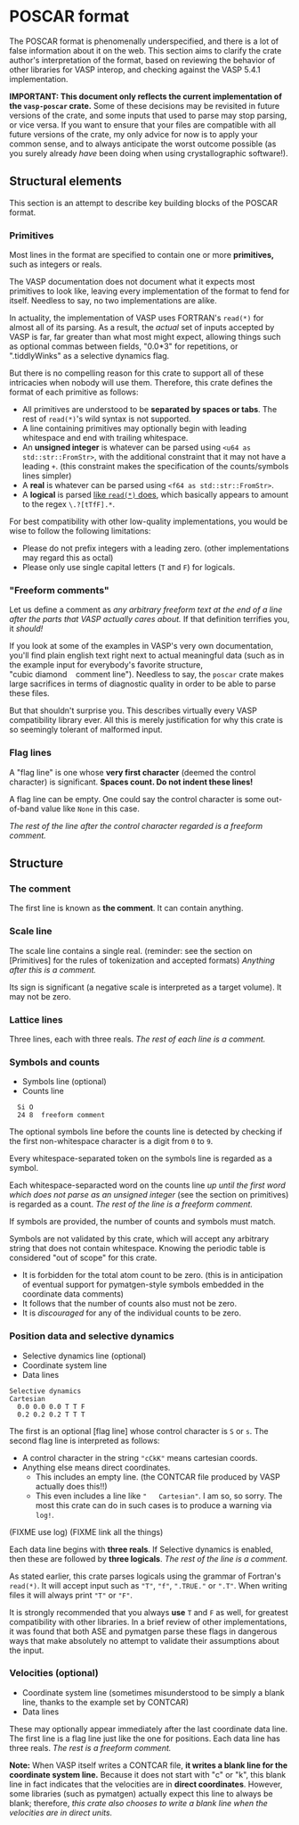 # POSCAR format

The POSCAR format is phenomenally underspecified, and there is a lot of false information about it on the web.  This section aims to clarify the crate author's interpretation of the format, based on reviewing the behavior of other libraries for VASP interop, and checking against the VASP 5.4.1 implementation.

**IMPORTANT: This document only reflects the current implementation of the `vasp-poscar` crate.**  Some of these decisions may be revisited in future versions of the crate, and some inputs that used to parse may stop parsing, or vice versa.  If you want to ensure that your files are compatible with all future versions of the crate, my only advice for now is to apply your common sense, and to always anticipate the worst outcome possible (as you surely already *have* been doing when using crystallographic software!).

## Structural elements

This section is an attempt to describe key building blocks of the POSCAR format.

### Primitives

Most lines in the format are specified to contain one or more **primitives,** such as integers or reals.

The VASP documentation does not document what it expects most primitives to look like, leaving every implementation of the format to fend for itself. Needless to say, no two implementations are alike.

In actuality, the implementation of VASP uses FORTRAN's `read(*)` for almost all of its parsing. As a result, the *actual* set of inputs accepted by VASP is far, far greater than what most might expect, allowing things such as optional commas between fields, "0.0*3" for repetitions, or ".tiddlyWinks" as a selective dynamics flag.

But there is no compelling reason for this crate to support all of these intricacies when nobody will use them.  Therefore, this crate defines the format of each primitive as follows:

* All primitives are understood to be **separated by spaces or tabs**. The rest of `read(*)`'s wild syntax is not supported.
* A line containing primitives may optionally begin with leading whitespace and end with trailing whitespace.
* An **unsigned integer** is whatever can be parsed using `<u64 as std::str::FromStr>`, with the additional constraint that it may not have a leading `+`. (this constraint makes the specification of the counts/symbols lines simpler)
* A **real** is whatever can be parsed using `<f64 as std::str::FromStr>`.
* A **logical** is parsed [like `read(*)` does](https://docs.oracle.com/cd/E19957-01/805-4939/6j4m0vnc5/index.html), which basically appears to amount to the regex `\.?[tTfF].*`.

For best compatibility with other low-quality implementations, you would be wise to follow the following limitations:

* Please do not prefix integers with a leading zero.  (other implementations may regard this as octal)
* Please only use single capital letters (`T` and `F`) for logicals.

### "Freeform comments"

Let us define a comment as *any arbitrary freeform text at the end of a line after the parts that VASP actually cares about.* If that definition terrifies you, it *should!*

If you look at some of the examples in VASP's very own documentation, you'll find plain english text right next to actual meaningful data (such as in the example input for everybody's favorite structure, "cubic&nbsp;diamond&nbsp;&nbsp;&nbsp;&nbsp;comment&nbsp;line"). Needless to say, the `poscar` crate makes large sacrifices in terms of diagnostic quality in order to be able to parse these files.

But that shouldn't surprise you. This describes virtually every VASP compatibility library ever. All this is merely justification for why this crate is so seemingly tolerant of malformed input.

### Flag lines

A "flag line" is one whose **very first character** (deemed the control character) is significant. **Spaces count. Do not indent these lines!**

A flag line can be empty. One could say the control character is some out-of-band value like `None` in this case.

*The rest of the line after the control character regarded is a freeform comment.*

## Structure

### The comment

The first line is known as **the comment**.  It can contain anything.

### Scale line

The scale line contains a single real. (reminder: see the section on [Primitives] for the rules of tokenization and accepted formats)  *Anything after this is a comment.*

Its sign is significant (a negative scale is interpreted as a target volume).  It may not be zero.

### Lattice lines

Three lines, each with three reals. *The rest of each line is a comment.*

### Symbols and counts

* Symbols line (optional)
* Counts line

```text
  Si O
  24 8  freeform comment
```

The optional symbols line before the counts line is detected by checking if the first non-whitespace character is a digit from `0` to `9`.

Every whitespace-separated token on the symbols line is regarded as a symbol.

Each whitespace-separacted word on the counts line *up until the first word which does not parse as an unsigned integer* (see the section on primitives) is regarded as a count. *The rest of the line is a freeform comment.*

If symbols are provided, the number of counts and symbols must match.

Symbols are not validated by this crate, which will accept any arbitrary string that does not contain whitespace. Knowing the periodic table is considered "out of scope" for this crate.

* It is forbidden for the total atom count to be zero. (this is in anticipation of eventual support for pymatgen-style symbols embedded in the coordinate data comments)
* It follows that the number of counts also must not be zero.
* It is *discouraged* for any of the individual counts to be zero.

### Position data and selective dynamics

* Selective dynamics line (optional)
* Coordinate system line
* Data lines

```text
Selective dynamics
Cartesian
  0.0 0.0 0.0 T T F
  0.2 0.2 0.2 T T T
```

The first is an optional [flag line] whose control character is `S` or `s`.
The second flag line is interpreted as follows:
* A control character in the string `"cCkK"` means cartesian coords.
* Anything else means direct coordinates.
  * This includes an empty line. (the CONTCAR file produced by VASP actually does this!!)
  * This even includes a line like `"   Cartesian"`. I am so, so sorry. The most this crate can do in such cases is to produce a warning via `log!`.

(FIXME use log)
(FIXME link all the things)

Each data line begins with **three reals**. If Selective dynamics is enabled, then these are followed by **three logicals**. *The rest of the line is a comment.*

As stated earlier, this crate parses logicals using the grammar of Fortran's `read(*)`. It will accept input such as `"T"`, `"f"`, `".TRUE."` or `".T"`. When writing files it will always print `"T"` or `"F"`.

It is strongly recommended that you always **use** `T` and `F` as well, for greatest compatibility with other libraries. In a brief review of other implementations, it was found that both ASE and pymatgen parse these flags in dangerous ways that make absolutely no attempt to validate their assumptions about the input.

### Velocities (optional)

* Coordinate system line (sometimes misunderstood to be simply a blank line, thanks to the example set by CONTCAR)
* Data lines

These may optionally appear immediately after the last coordinate data line. The first line is a flag line just like the one for positions.  Each data line has three reals. *The rest is a freeform comment.*

**Note:** When VASP itself writes a CONTCAR file, **it writes a blank line for the coordinate system line.**  Because it does not start with "c" or "k", this blank line in fact indicates that the velocities are in **direct coordinates**.  However, some libraries (such as pymatgen) actually expect this line to always be blank; therefore, *this crate also chooses to write a blank line when the velocities are in direct units.*
